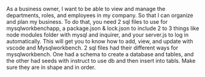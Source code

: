 As a business owner, I want to be able to view and manage the departments, roles, and employees in my company. So that I can organize and plan my business. To do that, you need 2 sql files to use for mysqlworkbenchapp, a package.json & lock.json to include 2 to 3 things like node modules folder with mysql and inquirer, and your server.js to log in automatically. This will get you to know how to add, view, and update with vscode and Mysqlworkbench. 2 sql files had their different ways for mysqlworkbench. One had a schema to create a database and tables, and the other had seeds with instruct to use db and then insert into tabls. Make sure they are in shape and in order. 
